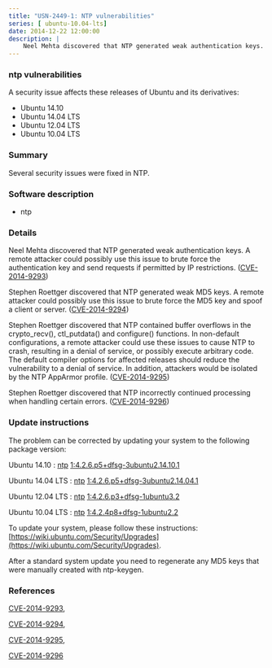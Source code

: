 ```yaml
---
title: "USN-2449-1: NTP vulnerabilities"
series: [ ubuntu-10.04-lts]
date: 2014-12-22 12:00:00
description: |
    Neel Mehta discovered that NTP generated weak authentication keys. A remote attacker could possibly use this issue to brute force the authentication key and send requests if permitted by IP restrictions. ([CVE-2014-9293](http://people.ubuntu.com/~ubuntu-security/cve/CVE-2014-9293))
--- 
```

 
### ntp vulnerabilities

A security issue affects these releases of Ubuntu and its derivatives:

* Ubuntu 14.10
* Ubuntu 14.04 LTS
* Ubuntu 12.04 LTS
* Ubuntu 10.04 LTS

### Summary

Several security issues were fixed in NTP. 

### Software description

* ntp 

### Details

Neel Mehta discovered that NTP generated weak authentication keys. A remote attacker could possibly use this issue to brute force the authentication key and send requests if permitted by IP restrictions. ([CVE-2014-9293](http://people.ubuntu.com/~ubuntu-security/cve/CVE-2014-9293))

Stephen Roettger discovered that NTP generated weak MD5 keys. A remote attacker could possibly use this issue to brute force the MD5 key and spoof a client or server. ([CVE-2014-9294](http://people.ubuntu.com/~ubuntu-security/cve/CVE-2014-9294))

Stephen Roettger discovered that NTP contained buffer overflows in the crypto_recv(), ctl_putdata() and configure() functions. In non-default configurations, a remote attacker could use these issues to cause NTP to crash, resulting in a denial of service, or possibly execute arbitrary code. The default compiler options for affected releases should reduce the vulnerability to a denial of service. In addition, attackers would be isolated by the NTP AppArmor profile. ([CVE-2014-9295](http://people.ubuntu.com/~ubuntu-security/cve/CVE-2014-9295))

Stephen Roettger discovered that NTP incorrectly continued processing when handling certain errors. ([CVE-2014-9296](http://people.ubuntu.com/~ubuntu-security/cve/CVE-2014-9296)) 

### Update instructions

The problem can be corrected by updating your system to the following package version:

Ubuntu 14.10
 : [ntp](https://launchpad.net/ubuntu/+source/ntp) <span> [1:4.2.6.p5+dfsg-3ubuntu2.14.10.1](https://launchpad.net/ubuntu/+source/ntp/1:4.2.6.p5+dfsg-3ubuntu2.14.10.1) </span> 

Ubuntu 14.04 LTS
 : [ntp](https://launchpad.net/ubuntu/+source/ntp) <span> [1:4.2.6.p5+dfsg-3ubuntu2.14.04.1](https://launchpad.net/ubuntu/+source/ntp/1:4.2.6.p5+dfsg-3ubuntu2.14.04.1) </span> 

Ubuntu 12.04 LTS
 : [ntp](https://launchpad.net/ubuntu/+source/ntp) <span> [1:4.2.6.p3+dfsg-1ubuntu3.2](https://launchpad.net/ubuntu/+source/ntp/1:4.2.6.p3+dfsg-1ubuntu3.2) </span> 

Ubuntu 10.04 LTS
 : [ntp](https://launchpad.net/ubuntu/+source/ntp) <span> [1:4.2.4p8+dfsg-1ubuntu2.2](https://launchpad.net/ubuntu/+source/ntp/1:4.2.4p8+dfsg-1ubuntu2.2) </span> 

To update your system, please follow these instructions: [https://wiki.ubuntu.com/Security/Upgrades](https://wiki.ubuntu.com/Security/Upgrades).

After a standard system update you need to regenerate any MD5 keys that were manually created with ntp-keygen. 

### References

 [CVE-2014-9293](http://people.ubuntu.com/~ubuntu-security/cve/CVE-2014-9293), 

 [CVE-2014-9294](http://people.ubuntu.com/~ubuntu-security/cve/CVE-2014-9294), 

 [CVE-2014-9295](http://people.ubuntu.com/~ubuntu-security/cve/CVE-2014-9295), 

 [CVE-2014-9296](http://people.ubuntu.com/~ubuntu-security/cve/CVE-2014-9296)
 
